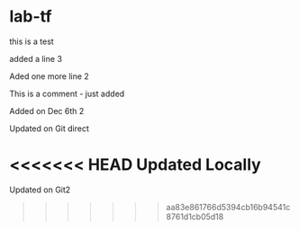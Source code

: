 # lab-tf
this is a test

added a line 3


Aded one more line 2

This is a comment - just added

Added on Dec 6th 2

Updated on Git direct

<<<<<<< HEAD
Updated Locally
=======
Updated on Git2
>>>>>>> aa83e861766d5394cb16b94541c8761d1cb05d18
